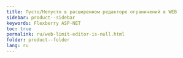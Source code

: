 ```yaml
---
title: Пусто/Непусто в расширенном редакторе ограничений в WEB
sidebar: product--sidebar
keywords: Flexberry ASP-NET
toc: true
permalink: ru/web-limit-editor-is-null.html
folder: product--folder
lang: ru
---
```




